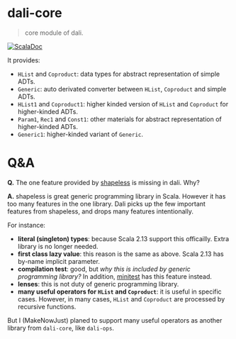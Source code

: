 dali-core
====

> core module of dali.

[![ScalaDoc][scaladoc-badge]](https://javadoc.io/doc/codes.quine/dali-core_2.13)

It provides:

- `HList` and `Coproduct`: data types for abstract representation of simple ADTs.
- `Generic`: auto derivated converter between `HList`, `Coproduct` and simple ADTs.
- `HList1` and `Coproduct1`: higher kinded version of `HList` and `Coproduct` for higher-kinded ADTs.
- `Param1`, `Rec1` and `Const1`: other materials for abstract representation of higher-kinded ADTs.
- `Generic1`: higher-kinded variant of `Generic`.

Q&A
====

**Q.**
The one feature provided by [shapeless] is missing in dali. Why?

**A.**
shapeless is great generic programming library in Scala.
However it has too many features in the one library.
Dali picks up the few important features from shapeless, and drops many features intentionally.

For instance:

- **literal (singleton) types**: because Scala 2.13 support this officailly. Extra library is no longer needed.
- **first class lazy value**: this reason is the same as above. Scala 2.13 has by-name implicit parameter.
- **compilation test**: good, but *why this is included by generic programming library?* In addition, [minitest] has this feature instead.
- **lenses**: this is not duty of generic programming library.
- **many useful operators for `HList` and `Coproduct`**: it is useful in specific cases. However, in many cases, `HList` and `Coproduct` are processed by recursive functions.

But I (MakeNowJust) planed to support many useful operators as another library from `dali-core`, like `dali-ops`.

[shapeless]: https://github.com/milessabin/shapeless
[minitest]: https://github.com/monix/minitest
[scaladoc-badge]: https://img.shields.io/badge/ScalaDoc-Reference-black?style=for-the-badge&logo=scala&colorA=D01F28&logoColor=white

